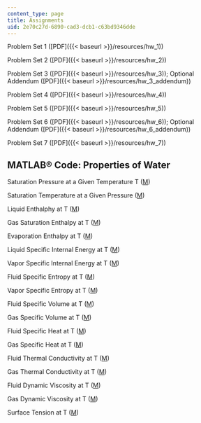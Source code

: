 ```yaml
---
content_type: page
title: Assignments
uid: 2e70c27d-6890-cad3-dcb1-c63bd9346dde
---
```


Problem Set 1 ([PDF]({{< baseurl >}}/resources/hw_1))

Problem Set 2 ([PDF]({{< baseurl >}}/resources/hw_2))

Problem Set 3 ([PDF]({{< baseurl >}}/resources/hw_3)); Optional Addendum ([PDF]({{< baseurl >}}/resources/hw_3_addendum))

Problem Set 4 ([PDF]({{< baseurl >}}/resources/hw_4))

Problem Set 5 ([PDF]({{< baseurl >}}/resources/hw_5))

Problem Set 6 ([PDF]({{< baseurl >}}/resources/hw_6)); Optional Addendum ([PDF]({{< baseurl >}}/resources/hw_6_addendum))

Problem Set 7 ([PDF]({{< baseurl >}}/resources/hw_7))

MATLAB® Code: Properties of Water
---------------------------------

Saturation Pressure at a Given Temperature T ([M](/courses/nuclear-engineering/22-313j-thermal-hydraulics-in-power-technology-spring-2007/assignments/ps.m))

Saturation Temperature at a Given Pressure ([M](/courses/nuclear-engineering/22-313j-thermal-hydraulics-in-power-technology-spring-2007/assignments/ts.m))

Liquid Enthalphy at T ([M](/courses/nuclear-engineering/22-313j-thermal-hydraulics-in-power-technology-spring-2007/assignments/hf.m))

Gas Saturation Enthalpy at T ([M](/courses/nuclear-engineering/22-313j-thermal-hydraulics-in-power-technology-spring-2007/assignments/hg.m))

Evaporation Enthalpy at T ([M](/courses/nuclear-engineering/22-313j-thermal-hydraulics-in-power-technology-spring-2007/assignments/hfg.m))

Liquid Specific Internal Energy at T ([M](/courses/nuclear-engineering/22-313j-thermal-hydraulics-in-power-technology-spring-2007/assignments/uf.m))

Vapor Specific Internal Energy at T ([M](/courses/nuclear-engineering/22-313j-thermal-hydraulics-in-power-technology-spring-2007/assignments/ug.m))

Fluid Specific Entropy at T ([M](/courses/nuclear-engineering/22-313j-thermal-hydraulics-in-power-technology-spring-2007/assignments/sf.m))

Vapor Specific Entropy at T ([M](/courses/nuclear-engineering/22-313j-thermal-hydraulics-in-power-technology-spring-2007/assignments/sg.m))

Fluid Specific Volume at T ([M](/courses/nuclear-engineering/22-313j-thermal-hydraulics-in-power-technology-spring-2007/assignments/vf.m))

Gas Specific Volume at T ([M](/courses/nuclear-engineering/22-313j-thermal-hydraulics-in-power-technology-spring-2007/assignments/vg.m))

Fluid Specific Heat at T ([M](/courses/nuclear-engineering/22-313j-thermal-hydraulics-in-power-technology-spring-2007/assignments/cpf.m))

Gas Specific Heat at T ([M](/courses/nuclear-engineering/22-313j-thermal-hydraulics-in-power-technology-spring-2007/assignments/cpg.m))

Fluid Thermal Conductivity at T ([M](/courses/nuclear-engineering/22-313j-thermal-hydraulics-in-power-technology-spring-2007/assignments/kf.m))

Gas Thermal Conductivity at T ([M](/courses/nuclear-engineering/22-313j-thermal-hydraulics-in-power-technology-spring-2007/assignments/kg.m))

Fluid Dynamic Viscosity at T ([M](/courses/nuclear-engineering/22-313j-thermal-hydraulics-in-power-technology-spring-2007/assignments/muf.m))

Gas Dynamic Viscosity at T ([M](/courses/nuclear-engineering/22-313j-thermal-hydraulics-in-power-technology-spring-2007/assignments/mug.m))

Surface Tension at T ([M](/courses/nuclear-engineering/22-313j-thermal-hydraulics-in-power-technology-spring-2007/assignments/sigma.m))